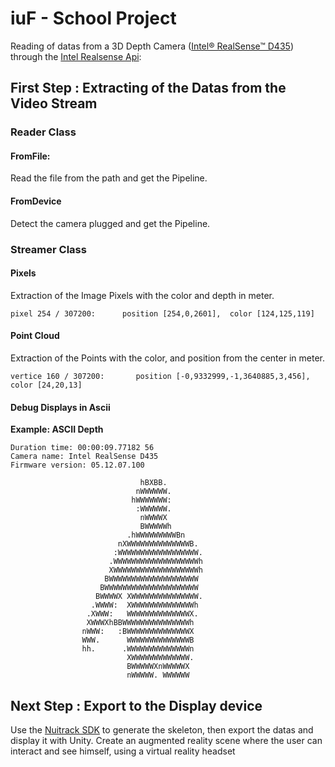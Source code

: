 # iuF - School Project
Reading of datas from a 3D Depth Camera ([Intel® RealSense™ D435](https://www.intelrealsense.com/depth-camera-d435/)) through the [Intel Realsense Api](https://github.com/IntelRealSense/librealsense):

## First Step : Extracting of the Datas from the Video Stream

### Reader Class
#### FromFile: 
Read the file from the path and get the Pipeline.

#### FromDevice
Detect the camera plugged and get the Pipeline.

### Streamer Class
#### Pixels
Extraction of the Image Pixels with the color and depth in meter.
```
pixel 254 / 307200:      position [254,0,2601],  color [124,125,119]
```
#### Point Cloud
Extraction of the Points with the color, and position from the center in meter.
```
vertice 160 / 307200:       position [-0,9332999,-1,3640885,3,456],  color [24,20,13]
```

#### Debug Displays in Ascii
**Example: ASCII Depth**
```
Duration time: 00:00:09.77182 56
Camera name: Intel RealSense D435
Firmware version: 05.12.07.100

                             hBXBB.
                            nWWWWWW.
                           hWWWWWWW:
                            :WWWWWW.
                             nWWWWX
                             BWWWWWh
                          .hWWWWWWWWWBn
                        nXWWWWWWWWWWWWWWB.
                       :WWWWWWWWWWWWWWWWWW.
                      .WWWWWWWWWWWWWWWWWWWh
                      XWWWWWWWWWWWWWWWWWWWh
                     BWWWWWWWWWWWWWWWWWWWW
                    BWWWWWWWWWWWWWWWWWWWWW
                   BWWWWX XWWWWWWWWWWWWWWW.
                  .WWWW:  XWWWWWWWWWWWWWWh
                 .XWWW:   WWWWWWWWWWWWWWX.
                 XWWWXhBBWWWWWWWWWWWWWWWh
                nWWW:   :BWWWWWWWWWWWWWWX
                WWW.      WWWWWWWWWWWWWWB
                hh.      .WWWWWWWWWWWWWWn
                          XWWWWWWWWWWWWW.
                          BWWWWWXnWWWWWX
                          nWWWWW. WWWWWW
```

## Next Step : Export to the Display device

Use the [Nuitrack SDK](https://github.com/3DiVi/nuitrack-sdk) to generate the skeleton, then export the datas and display it with Unity.
Create an augmented reality scene where the user can interact and see himself, using a virtual reality headset

